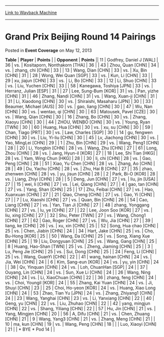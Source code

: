 
---
[Link to Wayback Machine](https://web.archive.org/web/20211024032943/https://magic.wizards.com/en/articles/archive/event-coverage/grand-prix-beijing-round-14-pairings-2013-05-12)

[_metadata_:description]:- "TablePlayerPoints OpponentPoints 11Godfrey, Daniel J [WAL] 36vs.Kositaporn, Nonthakorn [THA] 36 43Zhou, Quan [CHN] 34vs.zhang, chi [CHN] 33 13Wang, Dian [CHN] 33vs.Xu, Bin [CHN] 31 28Wong, Wei Quan [SGP] 33vs.Kun, Li [CHN] 33 29xu, jiajun [CHN] 33vs.Li, Bo [CHN] 33 12Li, Shuo [CHN] 33vs.Liu, Yuchen [CHN] 33 58Kanegawa, Toshiya [JPN] 33vs.Herranz, Julian [ESP] 31 27Lee,"
[_metadata_:generator]:- "Drupal 7 (http://drupal.org)"
[_metadata_:node]:- "444666"
[_metadata_:publish_date]:- "2013-05-12"
[_metadata_:source]:- "div-main-content"
[_metadata_:title]:- "Grand Prix Beijing Round 14 Pairings"
[_metadata_:wayback_capture_timestamp]:- "2021-10-24 03:29:43"
[_metadata_:wayback_raw_url]:- "https://web.archive.org/web/20211024032943id_/https://magic.wizards.com/en/articles/archive/event-coverage/grand-prix-beijing-round-14-pairings-2013-05-12"
[_metadata_:wayback_url]:- "https://magic.wizards.com/en/articles/archive/event-coverage/grand-prix-beijing-round-14-pairings-2013-05-12"
---


Grand Prix Beijing Round 14 Pairings
====================================



 Posted in **Event Coverage**
 on May 12, 2013 












 **Table** | **Player** | **Points** |  | **Opponent** | **Points** ||  11 | Godfrey, Daniel J [WAL] |  36 | vs. | Kositaporn, Nonthakorn [THA] |  36 |
|  43 | Zhou, Quan [CHN] |  34 | vs. | zhang, chi [CHN] |  33 |
|  13 | Wang, Dian [CHN] |  33 | vs. | Xu, Bin [CHN] |  31 |
|  28 | Wong, Wei Quan [SGP] |  33 | vs. | Kun, Li [CHN] |  33 |
|  29 | xu, jiajun [CHN] |  33 | vs. | Li, Bo [CHN] |  33 |
|  12 | Li, Shuo [CHN] |  33 | vs. | Liu, Yuchen [CHN] |  33 |
|  58 | Kanegawa, Toshiya [JPN] |  33 | vs. | Herranz, Julian [ESP] |  31 |
|  27 | Lee, Sung-Bum [KOR] |  31 | vs. | Pan, yizhe [CHN] |  31 |
|  46 | Zhang, Nandi [CHN] |  31 | vs. | Wang, Xuan-ji [CHN] |  31 |
|  31 | Li, Xiaodong [CHN] |  30 | vs. | Shiraishi, Masaharu [JPN] |  30 |
|  33 | Beaumer, Michael [AUS] |  30 | vs. | gao, liang [CHN] |  30 |
|  47 | Wu, Nan [CHN] |  30 | vs. | wentao, qi [CHN] |  30 |
|  63 | Matousek, Pavel [CZE] |  30 | vs. | Wang, Qian [CHN] |  30 |
|  16 | Zhang, Bo [CHN] |  30 | vs. | Zhang, Xiaoyu [CHN] |  30 |
|  44 | ZHOU, WENBO [CHN] |  30 | vs. | Young, Ryan [TWN] |  30 |
|  60 | Huang, Hua [CHN] |  30 | vs. | xu, su [CHN] |  30 |
|  59 | Chan, Tiago [PRT] |  30 | vs. | Law, Charles [SGP] |  30 |
|  14 | gu, fengwen [CHN] |  30 | vs. | Liu, Yi-liu [CHN] |  30 |
|  45 | Lv, Jiachong [CHN] |  30 | vs. | Yao, MingLei [CHN] |  29 |
|  1 | Zhu, Bin [CHN] |  29 | vs. | Wang, Peng1 [CHN] |  28 |
|  20 | Li, Yongbin [CHN] |  28 | vs. | Wang, Zhu [CHN] |  27 |
|  61 | Long, Zhou [CHN] |  28 | vs. | Jang, Hyun-il [KOR] |  27 |
|  18 | Lee, Shi Tian [HKG] |  28 | vs. | Yam, Wing Chun [HKG] |  28 |
|  30 | li, chi [CHN] |  28 | vs. | Gao, Peng [CHN] |  28 |
|  51 | Xiao, Yu Chen [CHN] |  28 | vs. | Zhang, Ao [CHN] |  28 |
|  49 | Du, Yachu [CHN] |  28 | vs. | Zhu, Hai B [CHN] |  27 |
|  35 | zhao, zhenwen [CHN] |  28 | vs. | yu, jisun [CHN] |  28 |
|  2 | Park, Bi-O [KOR] |  28 | vs. | Liang, Zhiyi [CHN] |  28 |
|  5 | Deng, Jun [CHN] |  27 | vs. | liu, jin [USA] |  27 |
|  15 | wei, li [CHN] |  27 | vs. | Lei, Qiang [CHN] |  27 |
|  4 | gao, tan [CHN] |  27 | vs. | Yang, Shan [CHN] |  25 |
|  17 | Zhu, Feibai [CHN] |  27 | vs. | Hao, Xuanxuan [CHN] |  27 |
|  21 | Qiao, Cheng [CHN] |  27 | vs. | Gao, Yi [CHN] |  27 |
|  7 | Lu, Xiaoshi [CHN] |  27 | vs. | Quan, Bin [CHN] |  26 |
|  54 | Cao, Liang [CHN] |  27 | vs. | Yan, Tian Ji [CHN] |  27 |
|  48 | zhang, Yonggang [CHN] |  27 | vs. | lu, ye [CHN] |  27 |
|  22 | Lee, Joon Soo [KOR] |  27 | vs. | liu, xing [CHN] |  27 |
|  32 | Shu, Peter [TWN] |  27 | vs. | Wang, Chong1 [CHN] |  27 |
|  62 | Gao, Roger [CHN] |  27 | vs. | Wu, Jia [CHN] |  27 |
|  39 | liang, ke [CHN] |  26 | vs. | xu, xin [CHN] |  25 |
|  52 | Song, Hua chao [CHN] |  25 | vs. | Chen, Jiabin [CHN] |  24 |
|  34 | Hart, Jake [CHN] |  25 | vs. | Cho, Bu-Hong [KOR] |  25 |
|  50 | Wang, Da [CHN] |  25 | vs. | Song, Xiang Xue [CHN] |  25 |
|  19 | Liu, Dongyuan [CHN] |  25 | vs. | Wang, Gang [CHN] |  25 |
|  8 | Huang, Hao-Shan [TWN] |  25 | vs. | Zheng, Jiaming [CHN] |  25 |
|  3 | Lu, Peng Jie [CHN] |  25 | vs. | Sui, Dong [CHN] |  25 |
|  24 | Feng, Li [CHN] |  25 | vs. | Wang, GuanYi [CHN] |  22 |
|  41 | wang, hainan [CHN] |  24 | vs. | Jia, Wei [CHN] |  24 |
|  6 | Kim, Sang-eun [KOR] |  24 | vs. | yu, yin [CHN] |  24 |
|  38 | Qv, Yinquan [CHN] |  24 | vs. | Loh, ChuanHan [SGP] |  24 |
|  37 | Ouyang, Lin [CHN] |  24 | vs. | Sun, Xue Li [CHN] |  24 |
|  26 | Wang, Ning [CHN] |  24 | vs. | Li, XiaoChuan [CHN] |  22 |
|  36 | zhang, feng [CHN] |  24 | vs. | Choi, Youngil [KOR] |  24 |
|  55 | Zhang, Kai Yuan [CHN] |  24 | vs. | Ji, Shuyi [CHN] |  23 |
|  25 | Choi, Ho-yeon [KOR] |  24 | vs. | Huang, Xiao Long [CHN] |  24 |
|  53 | Zhao, Tian Yu [JPN] |  24 | vs. | Zhang, Zhiyang1 [CHN] |  24 |
|  23 | Wang, Yanghai [CHN] |  23 | vs. | Li, Yanxiang [CHN] |  22 |
|  40 | Geng, yu [CHN] |  22 | vs. | Liu, Zhuhao [CHN] |  22 |
|  42 | yang, mingjun [CHN] |  22 | vs. | Shang, Yiliang [CHN] |  22 |
|  57 | Hu, Jin [CHN] |  21 | vs. | Yang, Mingjen [CHN] |  20 |
|  56 | A, Difu [CHN] |  21 | vs. | Chen, Zhuang [CHN] |  21 |
|  9 | Wang, Yang3 [CHN] |  21 | vs. | Zhang, Meng [CHN] |  21 |
|  10 | ma, kun [CHN] |  19 | vs. | Wang, Peng [CHN] |  18 |
|  | Luo, Xiaoyi [CHN] |  21 |  | \* BYE \* Pod 14 |  |







